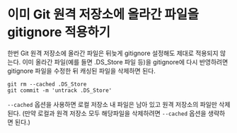 # 이미 Git 원격 저장소에 올라간 파일을 gitignore 적용하기

한번 Git 원격 저장소에 올라간 파일은 뒤늦게 gitignore 설정해도 제대로 적용되지 않는다. 이미 올라간 파일(예를 들면 .DS_Store 파일 등)을 gitignore에 다시 반영하려면 gitignore 파일을 수정한 뒤 캐싱된 파일을 삭제하면 된다.

```
git rm --cached .DS_Store
git commit -m 'untrack .DS_Store'
```

`--cached` 옵션을 사용하면 로컬 저장소 내 파일은 남아 있고 원격 저장소의 파일만 삭제된다. (만약 로컬과 원격 저장소 모두 해당파일을 삭제하려면 `--cached` 옵션을 생략하면 된다.)
